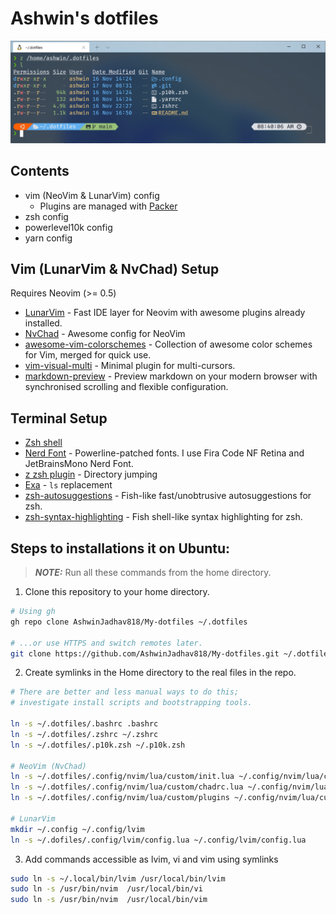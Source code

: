 # Ashwin's dotfiles

![Cover](./images/cover.png)

## Contents

- vim (NeoVim & LunarVim) config
  - Plugins are managed with [Packer](https://github.com/wbthomason/packer.nvim)
- zsh config
- powerlevel10k config
- yarn config

## Vim (LunarVim & NvChad) Setup

Requires Neovim (>= 0.5)

- [LunarVim](https://www.lunarvim.org/) - Fast IDE layer for Neovim with awesome plugins already installed.
- [NvChad](https://nvchad.github.io/) - Awesome config for NeoVim
- [awesome-vim-colorschemes](https://github.com/rafi/awesome-vim-colorschemes) - Collection of awesome color schemes for Vim, merged for quick use.
- [vim-visual-multi](https://github.com/mg979/vim-visual-multi) - Minimal plugin for multi-cursors.
- [markdown-preview](https://github.com/iamcco/markdown-preview.nvim) - Preview markdown on your modern browser with synchronised scrolling and flexible configuration.

## Terminal Setup

- [Zsh shell](https://ohmyz.sh/)
- [Nerd Font](https://www.nerdfonts.com/) - Powerline-patched fonts. I use Fira Code NF Retina and JetBrainsMono Nerd Font.
- [z zsh plugin](https://github.com/agkozak/zsh-z) - Directory jumping
- [Exa](https://the.exa.website/) - `ls` replacement
- [zsh-autosuggestions](https://github.com/zsh-users/zsh-autosuggestions) - Fish-like fast/unobtrusive autosuggestions for zsh.
- [zsh-syntax-highlighting](https://github.com/zsh-users/zsh-syntax-highlighting) - Fish shell-like syntax highlighting for zsh.

## Steps to installations it on Ubuntu:

> **_NOTE:_** Run all these commands from the home directory.

1. Clone this repository to your home directory.

```zsh
# Using gh
gh repo clone AshwinJadhav818/My-dotfiles ~/.dotfiles

# ...or use HTTPS and switch remotes later.
git clone https://github.com/AshwinJadhav818/My-dotfiles.git ~/.dotfiles
```

2. Create symlinks in the Home directory to the real files in the repo.

```zsh
# There are better and less manual ways to do this;
# investigate install scripts and bootstrapping tools.

ln -s ~/.dotfiles/.bashrc .bashrc
ln -s ~/.dotfiles/.zshrc ~/.zshrc
ln -s ~/.dotfiles/.p10k.zsh ~/.p10k.zsh

# NeoVim (NvChad)
ln -s ~/.dotfiles/.config/nvim/lua/custom/init.lua ~/.config/nvim/lua/custom/init.lua
ln -s ~/.dotfiles/.config/nvim/lua/custom/chadrc.lua ~/.config/nvim/lua/custom/chadrc.lua
ln -s ~/.dotfiles/.config/nvim/lua/custom/plugins ~/.config/nvim/lua/custom/plugins

# LunarVim
mkdir ~/.config ~/.config/lvim
ln -s ~/.dofiles/.config/lvim/config.lua ~/.config/lvim/config.lua
```

3. Add commands accessible as lvim, vi and vim using symlinks
```zsh
sudo ln -s ~/.local/bin/lvim /usr/local/bin/lvim
sudo ln -s /usr/bin/nvim  /usr/local/bin/vi
sudo ln -s /usr/bin/nvim  /usr/local/bin/vim
```

